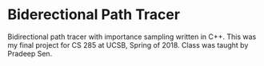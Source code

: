 # Biderectional Path Tracer
 Bidirectional path tracer with importance sampling written in C++. This was my final project for CS 285 at UCSB, Spring of 2018. Class was taught by Pradeep Sen.
